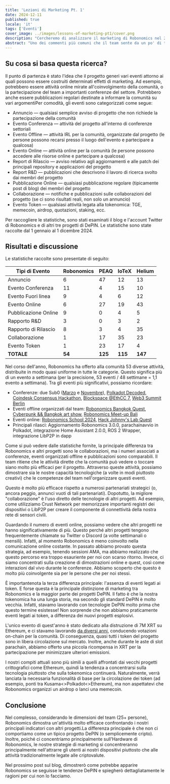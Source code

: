 ```yaml
---
title: 'Lezioni di Marketing Pt. 1'
date: 2024-12-11
published: true
locale: 'it'
tags: ['Eventi']
cover_image: ../images/lessons-of-marketing-pt1/cover.png
description: "Cercheremo di analizzare il marketing di Robonomics nel 2024, valutare l'attività annuale del progetto e confrontarla con progetti simili. Vedrai quanto attivo sia stato il team durante l'anno e quali principi Robonomics segue nel marketing."
abstract: "Uno dei commenti più comuni che il team sente da un po' di tempo è il consiglio di fare più marketing. Tipicamente, queste suggerimenti non sono seguiti da passi di marketing ben ponderati, ma il messaggio è chiaro. Se investi di più in attività pubblicitarie, tutto andrà alla grande e il tuo token arriverà sulla luna. In questo post del blog, cercherò di analizzare questa situazione, valutare l'attività annuale di Robonomics e confrontarla con progetti simili. Alla fine, vedrai quanto attivo sia stato il team durante l'anno e quali principi seguiamo nel marketing. Ivan Berman [Fingerling42]" 
---
```


## Su cosa si basa questa ricerca?

Il punto di partenza è stato l'idea che il progetto generi vari eventi attorno ai quali possono essere costruiti determinati effetti di marketing. Ad esempio, potrebbero essere attività online mirate all'coinvolgimento della comunità, o la partecipazione del team a importanti conferenze del settore. Potrebbero anche essere pubblicazioni regolari destinate a informare la comunità su vari argomentiPer comodità, gli eventi sono categorizzati come segue:

- Annuncio — qualsiasi semplice avviso di progetto che non richiede la partecipazione della comunità
- Evento Conferenza — attività del progetto all'interno di conferenze settoriali
- Evento Offline — attività IRL per la comunità, organizzate dal progetto (le persone possono recarsi presso il luogo dell'evento e partecipare a qualcosa)
- Evento Online — attività online per la comunità (le persone possono accedere alle risorse online e partecipare a qualcosa)
- Report di Rilascio — avviso relativo agli aggiornamenti e alle patch dei principali repository e applicazioni del progetto
- Report R&D — pubblicazioni che descrivono il lavoro di ricerca svolto dai membri del progetto
- Pubblicazione Online — qualsiasi pubblicazione regolare (tipicamente post di blog) dei membri del progetto
- Collaborazione — notifiche e pubblicazioni sulle collaborazioni del progetto (se ci sono risultati reali, non solo un annuncio)
- Evento Token — qualsiasi attività legata alla tokenomica: TGE, memecoin, airdrop, quotazioni, staking, ecc.

Per raccogliere le statistiche, sono stati esaminati il blog e l'account Twitter di Robonomics e di altri tre progetti di DePIN. Le statistiche sono state raccolte dal 1 gennaio al 1 dicembre 2024.

## Risultati e discussione

Le statistiche raccolte sono presentate di seguito:

<div class="big-table">

| **Tipi di Evento** | **Robonomics** | **PEAQ** | **IoTeX** | **Helium** |
|-------------------|----------------|----------|-----------|------------|
| Annuncio         | 6              | 47       | 12        | 13         |
| Evento Conferenza | 11             | 4        | 15        | 10         |
| Evento Fuori linea | 9              | 4        | 6         | 12         |
| Evento Online      | 6              | 27       | 19        | 43         |
| Pubblicazione Online | 9            | 0        | 4         | 5          |
| Rapporto R&D       | 3              | 0        | 3         | 2          |
| Rapporto di Rilascio | 8            | 3        | 4         | 35         |
| Collaborazione     | 1              | 17       | 35        | 23         |
| Evento Token       | 1              | 23       | 17        | 4          |
| **TOTALE**         | **54**         | **125**  | **115**   | **147**    |

</div>

Nel corso dell'anno, Robonomics ha offerto alla comunità 53 diverse attività, distribuite in modo quasi uniforme in tutte le categorie. Questo significa più di un evento a settimana (per la precisione, 53 eventi / 48 settimane = 1,1 evento a settimana). Tra gli eventi più significativi, possiamo ricordare:

- Conferenze: due Sub0 ([Marzo](https://x.com/AIRA_Robonomics/status/1778039290590543945) e [Novembre](https://x.com/AIRA_Robonomics/status/1851383351208284528)), [Polkadot Decoded](https://robonomics.network/blog/beer-bar-decoded2024/), [Coindesk Consensus Hackathon](https://robonomics.network/blog/robonomics-at-consensus-2024/), [Blockspace @EthCC 7](https://x.com/AIRA_Robonomics/status/1810274900478689311), [Web3 Summit Berlin](https://x.com/AIRA_Robonomics/status/1825637877562147198)
- Eventi offline organizzati dal team: [Robonomics Bangkok Quest](https://robonomics.network/blog/robo-season-pass-2025-welcome-to-the-paper-st-club/), [Cyberpunk && Bangkok art show](https://x.com/AIRA_Robonomics/status/1854244622949830930), [Robonomics Meet-up Bali](https://x.com/AIRA_Robonomics/status/1771734812857974962)
- Eventi online: [Robonomics School 2024](https://x.com/AIRA_Robonomics/status/1788860085701103701), [Hack Johnny's Lab Quest](https://robonomics.network/blog/robonomics-school-2024-hack-johnny-lab/)
- Principali rilasci: Aggiornamento Robonomics 3.0.0, parachainavvio in Polkadot, integrazione Home Assistant 2.0.0, ROS 2 Wrapper, integrazione LibP2P in dapp

Come si può vedere dalle statistiche fornite, la principale differenza tra Robonomics e altri progetti sono le collaborazioni, ma i numeri associati a conferenze, eventi organizzati offline e pubblicazioni sono comparabili. Il team ritiene che le attività dirette che la comunità può vedere o toccare siano molto più efficaci per il progetto. Attraverso queste attività, possiamo dimostrare sia le nostre capacità tecnologiche (a volte in modi piuttosto creativi) che le competenze del team nell'organizzare questi eventi.

Questo è molto più efficace rispetto a numerosi partenariati strategici (o, ancora peggio, annunci vuoti di tali partenariati). Dopotutto, la migliore "collaborazione" è l'uso diretto delle tecnologie di altri progetti. Ad esempio, come utilizziamo Crust Network per memorizzare importanti registri dei dispositivi o LibP2P per creare il componente di connettività della nostra rete di sensori civili.

Guardando il numero di eventi online, possiamo vedere che altri progetti ne hanno significativamente di più. Questo perché altri progetti tengono frequentemente chiamate su Twitter o Discord (a volte settimanali o mensili). Infatti, al momento Robonomics è meno coinvolto nella comunicazione online costante. In passato abbiamo provato questa strategia, ad esempio, tenendo sessioni AMA, ma abbiamo realizzato che questo percorso era troppo esauriente per noi con scarso ritorno. Invece, ci siamo concentrati sulla creazione di dimostrazioni online e quest, così come interazioni dal vivo durante le conferenze. Abbiamo scoperto che questo è molto più coinvolgente sia per le persone che per noi stessi.

È importantenota la terza differenza principale: l'assenza di eventi legati ai token. E forse questa è la principale distinzione di marketing tra Robonomics e la maggior parte dei progetti DePIN. Il fatto è che la nostra tokenomica ha una lunga storia, ma secondo gli standard DePIN è molto vecchia. Infatti, stavamo lavorando con tecnologie DePIN molto prima che questo termine esistesse! Non sorprende che non abbiamo praticamente eventi legati ai token, a differenza dei nuovi progetti esplosivi.

L'unico evento di quest'anno è stato dedicato alla distruzione di 7M XRT su Ethereum, e ci stavamo lavorando [da diversi anni](https://robonomics.network/blog/7-years-of-robonomics-development-and-burning-7-million-xrt/), conducendo votazioni on-chain per la comunità. Di conseguenza, quasi tutti i token del progetto sono in libera circolazione sul mercato. Inoltre, anche durante le aste di slot parachain, abbiamo offerto una piccola ricompensa in XRT per la partecipazione per minimizzare ulteriori emissioni.

I nostri compiti attuali sono più simili a quelli affrontati dai vecchi progetti crittografici come Ethereum, quindi la tendenza a concentrarsi sulla tecnologia piuttosto che sulla tokenomica continuerà. Naturalmente, verrà lanciata la necessaria funzionalità di base per la circolazione dei token (ad esempio, ponti tra Kusama<>Polkadot<>Ethereum), ma non aspettatevi che Robonomics organizzi un airdrop o lanci una memecoin.

## Conclusione

Nel complesso, considerando le dimensioni del team (25+ persone), Robonomics dimostra un'attività molto efficace confrontando i nostri principali indicatori con altri progetti.La differenza principale è che non ci comportiamo come un tipico progetto DePIN (o semplicemente cripto). Inoltre, poiché ci concentriamo principalmente sull'Hardware di Robonomics, le nostre strategie di marketing si concentreranno principalmente nell'attrarre gli utenti ai nostri dispositivi piuttosto che alle attività tradizionalmente legate alle criptovalute.

Nel prossimo post sul blog, dimostrerò come potrebbe apparire Robonomics se seguisse le tendenze DePIN e spiegherò dettagliatamente le ragioni per cui non lo facciamo.